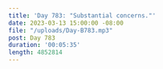 ```yaml
---
title: 'Day 783: "Substantial concerns."'
date: 2023-03-13 15:00:00 -08:00
file: "/uploads/Day-B783.mp3"
post: Day 783
duration: '00:05:35'
length: 4852814
---
```


